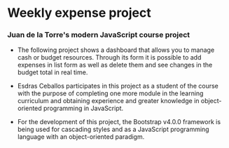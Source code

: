 # Weekly expense project

### Juan de la Torre's modern JavaScript course project 

* The following project shows a dashboard that allows you to manage cash or budget resources. Through its form it is possible to add expenses in list form as well as delete them and see changes in the budget total in real time.

* Esdras Ceballos participates in this project as a student of the course with the purpose of completing one more module in the learning curriculum and obtaining experience and greater knowledge in object-oriented programming in JavaScript.

* For the development of this project, the Bootstrap v4.0.0 framework is being used for cascading styles and as a JavaScript programming language with an object-oriented paradigm.